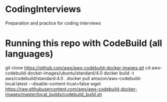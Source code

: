 # CodingInterviews

Preparation and practice for coding interviews


# Running this repo with CodeBuild (all languages)

git clone https://github.com/aws/aws-codebuild-docker-images.git
cd  aws-codebuild-docker-images/ubuntu/standard/4.0
docker build -t aws/codebuild/standard:4.0 .
docker pull amazon/aws-codebuild-local:latest --disable-content-trust=false
wget https://raw.githubusercontent.com/aws/aws-codebuild-docker-images/master/local_builds/codebuild_build.sh